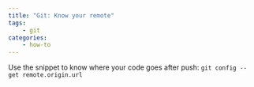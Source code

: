 ```yaml
---
title: "Git: Know your remote" 
tags: 
    - git
categories:
    - how-to
---
```

Use the snippet to know where your code goes after push: `git config --get remote.origin.url`
